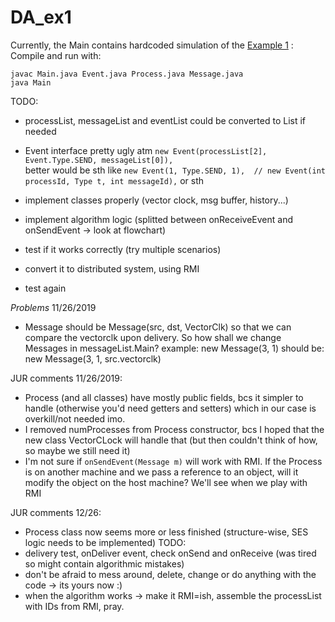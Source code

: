 # DA_ex1

Currently, the Main contains hardcoded simulation of the [Example 1][1] :  
Compile and run with:  
```
javac Main.java Event.java Process.java Message.java
java Main
```

TODO:
- processList, messageList and eventList could be converted to List if needed
- Event interface pretty ugly atm `new Event(processList[2], Event.Type.SEND, messageList[0]),`  
  better would be sth like `new Event(1, Type.SEND, 1),  // new Event(int processId, Type t, int messageId),` or sth

- implement classes properly (vector clock, msg buffer, history...)
- implement algorithm logic (splitted between onReceiveEvent and onSendEvent -> look at flowchart)
- test if it works correctly (try multiple scenarios)
- convert it to distributed system, using RMI
- test again

*Problems*  11/26/2019
- Message should be Message(src, dst, VectorClk) so that we can compare the vectorclk upon delivery.
So how shall we change Messages in messageList.Main?
example:    new Message(3, 1) should be: new Message(3, 1, src.vectorclk)

JUR comments 11/26/2019:
- Process (and all classes) have mostly public fields, bcs it simpler to handle 
  (otherwise you'd need getters and setters) which in our case is overkill/not needed imo.
- I removed numProcesses from Process constructor, bcs I hoped that the new class VectorCLock will handle that
  (but then couldn't think of how, so maybe we still need it)
- I'm not sure if `onSendEvent(Message m)` will work with RMI. If the Process is on another machine and we pass 
  a reference to an object, will it modify the object on the host machine? We'll see when we play with RMI


JUR comments 12/26:
- Process class now seems more or less finished (structure-wise, SES logic needs to be implemented)
TODO:
- delivery test, onDeliver event, check onSend and onReceive (was tired so might contain algorithmic mistakes)
- don't be afraid to mess around, delete, change or do anything with the code -> its yours now :)
- when the algorithm works -> make it RMI=ish, assemble the processList with IDs from RMI, pray.

[1]: https://youtu.be/y5HvzJjYhv8?t=176  